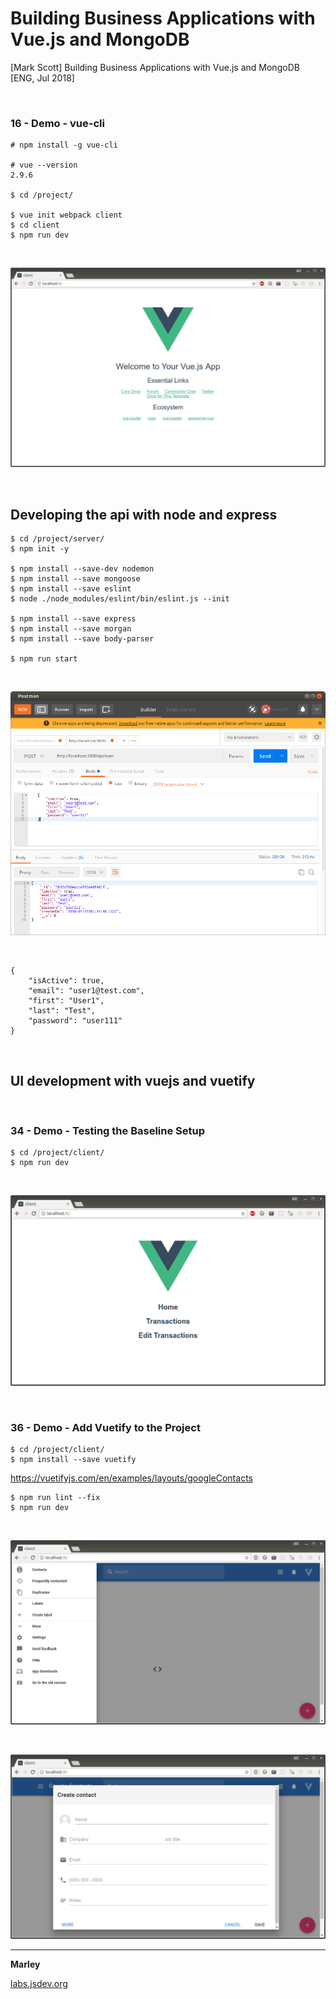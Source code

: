 # Building Business Applications with Vue.js and MongoDB

[Mark Scott] Building Business Applications with Vue.js and MongoDB [ENG, Jul 2018]

<br/>

### 16 - Demo - vue-cli

    # npm install -g vue-cli

    # vue --version
    2.9.6

    $ cd /project/

    $ vue init webpack client
    $ cd client
    $ npm run dev

<br/>

![Application](/img/pic1.png?raw=true)

<br/>

## Developing the api with node and express

    $ cd /project/server/
    $ npm init -y

    $ npm install --save-dev nodemon
    $ npm install --save mongoose
    $ npm install --save eslint
    $ node ./node_modules/eslint/bin/eslint.js --init

    $ npm install --save express
    $ npm install --save morgan
    $ npm install --save body-parser

    $ npm run start

<br/>

![Application](/img/pic2.png?raw=true)

<br/>

    {
        "isActive": true,
        "email": "user1@test.com",
        "first": "User1",
        "last": "Test",
        "password": "user111"
    }

<br/>

## UI development with vuejs and vuetify

<br/>

### 34 - Demo - Testing the Baseline Setup

    $ cd /project/client/
    $ npm run dev

<br/>

![Application](/img/pic3.png?raw=true)

<br/>

### 36 - Demo - Add Vuetify to the Project

    $ cd /project/client/
    $ npm install --save vuetify

https://vuetifyjs.com/en/examples/layouts/googleContacts

    $ npm run lint --fix
    $ npm run dev

<br/>

![Application](/img/pic4.png?raw=true)

<br/>

![Application](/img/pic5.png?raw=true)

---

**Marley**

<a href="https://labs.jsdev.org">labs.jsdev.org</a>
